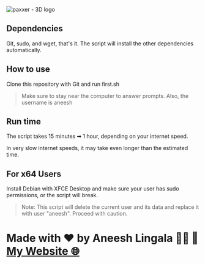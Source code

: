 ![paxxer - 3D logo](https://github.com/aneeshlingala/paxxer/assets/87113916/ff90e289-eb0f-4afe-8687-090930078b10)

## Dependencies
Git, sudo, and wget, that's it. The script will install the other dependencies automatically.

## How to use
Clone this repository with Git and run first.sh

> Make sure to stay near the computer to answer prompts. Also, the username is aneesh

## Run time
The script takes 15 minutes ➡ 1 hour, depending on your internet speed.

In very slow internet speeds, it may take even longer than the estimated time.

## For x64 Users

Install Debian with XFCE Desktop and make sure your user has sudo permissions, or the script will break.

> Note: This script will delete the current user and its data and replace it with user "aneesh". Proceed with caution.

# Made with ♥ by Aneesh Lingala 👨‍💻 ‖ [My Website 🌐](https://aneeshlingala.github.io)
